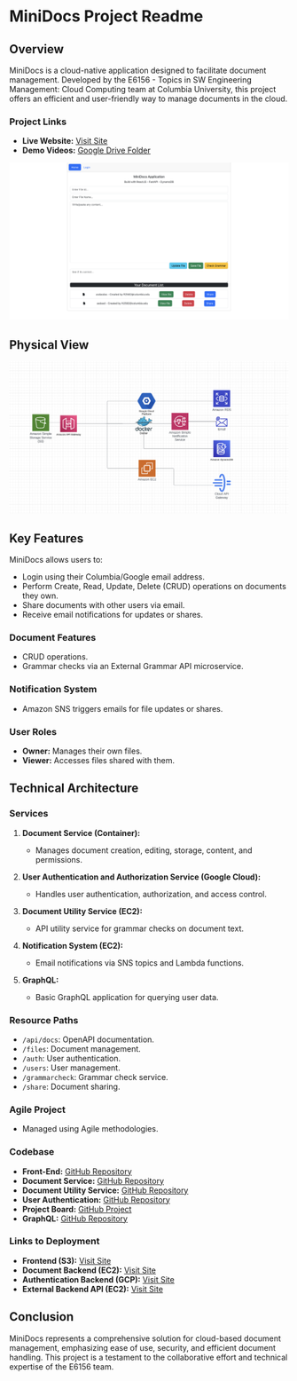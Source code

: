 # MiniDocs Project Readme

## Overview

MiniDocs is a cloud-native application designed to facilitate document management. Developed by the E6156 - Topics in SW Engineering Management: Cloud Computing team at Columbia University, this project offers an efficient and user-friendly way to manage documents in the cloud.


### Project Links
- **Live Website:** [Visit Site](http://minidocs-frontend.s3-website.us-east-2.amazonaws.com/)
- **Demo Videos:** [Google Drive Folder](https://drive.google.com/drive/folders/1jZe3mKxKsFEuq3tAHfAvhYmKbLEuqPyO?usp=sharing)

<p align="center">
  <img src="./s3.png" />
</p>

## Physical View
<p align="center">
  <img src="./physicalview.png" />
</p>

## Key Features

MiniDocs allows users to:

- Login using their Columbia/Google email address.
- Perform Create, Read, Update, Delete (CRUD) operations on documents they own.
- Share documents with other users via email.
- Receive email notifications for updates or shares.

### Document Features

- CRUD operations.
- Grammar checks via an External Grammar API microservice.

### Notification System

- Amazon SNS triggers emails for file updates or shares.

### User Roles

- **Owner:** Manages their own files.
- **Viewer:** Accesses files shared with them.

## Technical Architecture

### Services

1. **Document Service (Container):**
   - Manages document creation, editing, storage, content, and permissions.

2. **User Authentication and Authorization Service (Google Cloud):**
   - Handles user authentication, authorization, and access control.

3. **Document Utility Service (EC2):**
   - API utility service for grammar checks on document text.

4. **Notification System (EC2):**
   - Email notifications via SNS topics and Lambda functions.

5. **GraphQL:**
   - Basic GraphQL application for querying user data.

### Resource Paths

- `/api/docs`: OpenAPI documentation.
- `/files`: Document management.
- `/auth`: User authentication.
- `/users`: User management.
- `/grammarcheck`: Grammar check service.
- `/share`: Document sharing.

### Agile Project

- Managed using Agile methodologies.

### Codebase

- **Front-End:** [GitHub Repository](https://github.com/OchirnyamB/MiniDocs-E6156-CloudComputing-FrontEnd)
- **Document Service:** [GitHub Repository](https://github.com/Foris8/MiniDocs-E6156-Document-Service)
- **Document Utility Service:** [GitHub Repository](https://github.com/OchirnyamB/MiniDocs-E6156-CloudComputing-BackEnd-UtilityService)
- **User Authentication:** [GitHub Repository](https://github.com/chiayen0119/MiniDocs-E6156-Authentication-Service)
- **Project Board:** [GitHub Project](https://github.com/users/OchirnyamB/projects/2)
- **GraphQL:** [GitHub Repository](https://github.com/chiayen0119/MiniDocs-E6156-GraphQL)

### Links to Deployment

- **Frontend (S3):** [Visit Site](http://minidocs-frontend.s3-website.us-east-2.amazonaws.com/)
- **Document Backend (EC2):** [Visit Site](http://ec2-3-90-184-240.compute-1.amazonaws.com/documents/)
- **Authentication Backend (GCP):** [Visit Site](https://minidocs-e6156-cloudcomputing.ue.r.appspot.com/)
- **External Backend API (EC2):** [Visit Site](http://ec2-18-221-160-18.us-east-2.compute.amazonaws.com/)

## Conclusion

MiniDocs represents a comprehensive solution for cloud-based document management, emphasizing ease of use, security, and efficient document handling. This project is a testament to the collaborative effort and technical expertise of the E6156 team.